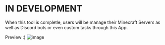 # IN DEVELOPMENT

When this tool is completle, users will be manage their Minecraft Servers as well as Discord bots or even custom tasks through this App.

Preview :)
![image](https://github.com/sieadev/ServerManager/assets/69807609/48cc733b-b1cd-4620-b7ba-f8a7ac258146)
